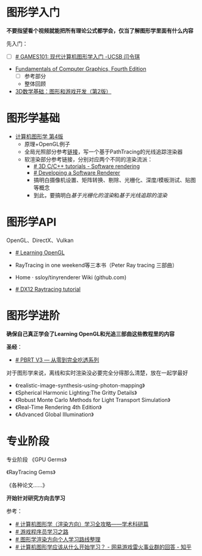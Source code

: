 
# 图形学入门

**不要指望看个视频就能把所有理论公式都学会，仅当了解图形学里面有什么内容**

先入门：
- [ ] [# GAMES101: 现代计算机图形学入门 -UCSB 闫令琪](https://link.zhihu.com/?target=https%3A//sites.cs.ucsb.edu/~lingqi/teaching/games101.html)
- [Fundamentals of Computer Graphics, Fourth Edition](./pdf/Fundamentals%20of%20Computer%20Graphics,%20Fourth%20Edition.pdf)
	- [ ] 参考部分
	- 整体回顾
- [3D数学基础：图形和游戏开发（第2版）](3D数学基础：图形和游戏开发（第2版）.pdf)

# 图形学基础

- [计算机图形学 第4版](计算机图形学%20第4版.pdf)
	- 原理+OpenGL例子
	- 全局光照部分参考[链接](https://www.kevinbeason.com/smallpt/)，写一个基于PathTracing的光线追踪渲染器
	- 软渲染部分参考链接，分别对应两个不同的渲染流派：
		- [# 3D C/C++ tutorials - Software rendering](http://www.3dcpptutorials.sk/index.php?id=15)
		- [# Developing a Software Renderer](https://trenki2.github.io/blog/2017/06/06/developing-a-software-renderer-part1/)
		- 搞明白摄像机设置、矩阵转换、剔除、光栅化、深度/模板测试、贴图等概念
		- 到此，要搞明白*基于光栅化的渲染*和*基于光线追踪的渲染*

# 图形学API

OpenGL、DirectX、Vulkan

- [# Learning OpenGL](https://learnopengl-cn.github.io/)
- RayTracing in one weekend等三本书（Peter Ray tracing 三部曲）

- Home · ssloy/tinyrenderer Wiki (github.com)

- [# DX12 Raytracing tutorial](https://developer.nvidia.com/rtx/raytracing/dxr/DX12-Raytracing-tutorial-Part-1)

# 图形学进阶

**确保自己真正学会了Learning OpenGL和光追三部曲这些教程里的内容**

**圣经**：
- [# PBRT V3 — 从零到完全吃透系列](https://dezeming.top/?page_id=50)

对于图形学来说，离线和实时渲染没必要完全分得那么清楚，放在一起学最好

- 《realistic-image-synthesis-using-photon-mapping》
- 《Spherical Harmonic Lighting:The Gritty Details》
- 《Robust Monte Carlo Methods for Light Transport Simulation》
- 《Real-Time Rendering 4th Edition》
- 《Advanced Global Illumination》

# 专业阶段

专业阶段 《GPU Germs》

《RayTracing Gems》

《各种论文……》

**开始针对研究方向去学习**

参考：
- [# 计算机图形学（渲染方向）学习全攻略——学术科研篇](https://juejin.cn/post/6975112060006858760)
- [# 游戏程序员学习之路](https://miloyip.github.io/game-programmer/game-programmer-zh-cn.svg)
- [# 图形学渲染方向个人学习路线整理](https://zhuanlan.zhihu.com/p/445343440)
- [# 计算机图形学应该从什么开始学习？ - 网易游戏雷火事业群的回答 - 知乎](https://www.zhihu.com/question/349302834/answer/931378785)